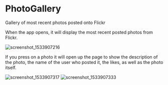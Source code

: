 # PhotoGallery
Gallery of most recent photos posted onto Flickr

When the app opens, it will display the most recent posted photos from Flickr.

![screenshot_1533907216](https://user-images.githubusercontent.com/40645880/43960307-d80efe66-9c6e-11e8-90d1-6bcc0c4f674a.png)

If you press on a photo it will open up the page to show the description of the photo, the name of the user who posted it, the likes, as well as the photo itself.

![screenshot_1533907317](https://user-images.githubusercontent.com/40645880/43960308-d8200af8-9c6e-11e8-9ffa-f504236fcc95.png)
![screenshot_1533907333](https://user-images.githubusercontent.com/40645880/43960309-d82cfe02-9c6e-11e8-91ae-df8a3ff199cf.png)
